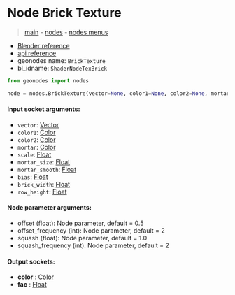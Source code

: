 # Node Brick Texture

> [main](../structure.md) - [nodes](nodes.md) - [nodes menus](nodes_menus.md)

- [Blender reference](https://docs.blender.org/manual/en/latest/modeling/geometry_nodes/texture/brick.html)
- [api reference](https://docs.blender.org/api/current/bpy.types.ShaderNodeTexBrick.html)
- geonodes name: `BrickTexture`
- bl_idname: `ShaderNodeTexBrick`

```python
from geonodes import nodes

node = nodes.BrickTexture(vector=None, color1=None, color2=None, mortar=None, scale=None, mortar_size=None, mortar_smooth=None, bias=None, brick_width=None, row_height=None, offset=0.5, offset_frequency=2, squash=1.0, squash_frequency=2)
```

#### Input socket arguments:

- `vector`: [Vector](Vector.md)
- `color1`: [Color](Color.md)
- `color2`: [Color](Color.md)
- `mortar`: [Color](Color.md)
- `scale`: [Float](Float.md)
- `mortar_size`: [Float](Float.md)
- `mortar_smooth`: [Float](Float.md)
- `bias`: [Float](Float.md)
- `brick_width`: [Float](Float.md)
- `row_height`: [Float](Float.md)

#### Node parameter arguments:

- offset (float): Node parameter, default = 0.5
- offset_frequency (int): Node parameter, default = 2
- squash (float): Node parameter, default = 1.0
- squash_frequency (int): Node parameter, default = 2

#### Output sockets:

- **color** : [Color](Color.md)
- **fac** : [Float](Float.md)

